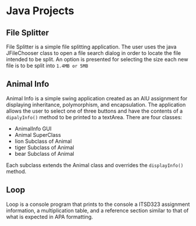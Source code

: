 Java Projects
=============

File Splitter
-------------
File Splitter is a simple file splitting application. The user uses the java  JFileChooser class to open a file search dialog in order to locate the file intended to be split. An option is presented for selecting the size each new file is to be split into ```1.4MB or 5MB```

Animal Info
-----------
Animal Info is a simple swing application created as an AIU assignment for displaying inheritance, polymorphism, and encapsulation. The application allows the user to select one of three buttons and have the contents of a ```dipalyInfo()``` method to be printed to a textArea. There are four classes: 
*  AnimalInfo GUI
*  Animal     SuperClass
*  lion       Subclass of Animal
*  tiger      Subclass of Animal
*  bear       Subclass of Animal

Each subclass extends the Animal class and overrides the ```displayInfo()``` method. 

Loop
----

Loop is a console program that prints to the console a ITSD323 assignment information, a multiplication table, and a reference section similar to that of what is expected in APA formatting. 